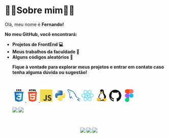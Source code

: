 <!DOCTYPE html>
<html>
  <head>
    <meta charset="UTF-8">
   
  </head>
  <body>
    <h1>👨‍💻Sobre mim👨‍💻</h1>
    <p>Olá, meu nome é <strong>Fernando! 
    
    
<p>No meu GitHub, você encontrará:</p>
<ul>
  <li><strong>Projetos de FrontEnd 💻</strong>
  <li><strong>Meus trabalhos da faculdade 📝</strong>
  <li><strong>Alguns códigos aleatórios 🎲</strong>
<p>Fique à vontade para explorar meus projetos e entrar em contato caso tenha alguma dúvida ou sugestão!</p>
<br>


    
<p align="left"> <a href="https://www.gnu.org/software/bash/" target="_blank">  <a href="https://www.w3schools.com/css/" target="_blank"> 
<img src="https://raw.githubusercontent.com/devicons/devicon/master/icons/css3/css3-original-wordmark.svg" alt="css3" width="40" height="40"/> </a> 
<a href="https://www.w3.org/html/" target="_blank"> 
<img src="https://raw.githubusercontent.com/devicons/devicon/master/icons/html5/html5-original-wordmark.svg" alt="html5" width="40" height="40"/> </a>
<img src="https://raw.githubusercontent.com/devicons/devicon/master/icons/javascript/javascript-original.svg" alt="javascript" width="40" height="40"/> </a>
<img src="https://raw.githubusercontent.com/devicons/devicon/master/icons/python/python-original.svg" alt="python" width="40" height="40"/> </a> 
<img src="https://raw.githubusercontent.com/devicons/devicon/master/icons/mysql/mysql-original.svg" alt="mysql" width="40" height="40"/> </a> 
<img src="https://raw.githubusercontent.com/devicons/devicon/master/icons/react/react-original.svg" alt="react" width="40" height="40"/> </a> 
<img src="https://raw.githubusercontent.com/devicons/devicon/master/icons/linux/linux-original.svg" alt="linux" width="40" height="40"/> </a>
<img src="https://raw.githubusercontent.com/devicons/devicon/master/icons/github/github-original.svg" alt="github" width="40" height="40"/> </a>
<img src="https://raw.githubusercontent.com/devicons/devicon/master/icons/figma/figma-original.svg" alt="figma" width="40" height="40"/> </a> 


<a href = "mailto:senafernando818@gmail.com"><img src="https://img.shields.io/badge/-Gmail-%23333?style=for-the-badge&logo=gmail&logoColor=white" target="_blank"></a>
  <a href="https://www.linkedin.com/in/fernandosena0b976824a/" target="_blank"><img src="https://img.shields.io/badge/-LinkedIn-%230077B5?style=for-the-badge&logo=linkedin&logoColor=white" target="_blank"></a> 

</a> </p>
<br />
<div align="center">
   <img height="190em" src="http://github-profile-summary-cards.vercel.app/api/cards/profile-details?username=SenaFernando&theme=tokyonight"/> 
   <img height "130em" src="http://github-profile-summary-cards.vercel.app/api/cards/stats?username=SenaFernando&theme=tokyonight"/> 
   <img height="140em" src="https://github-readme-stats.vercel.app/api/top-langs/?username=SenaFernando&layout=compact&langs_count=7&theme=tokyonight&hide_border=true"/> 
 </a>
</div>


